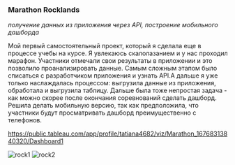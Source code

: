 ### Marathon Rocklands
*получение данных из приложения через API, построение мобильного дашборда*

Мой первый самостоятельный проект, который я сделала еще в процессе учебы на курсе. Я увлекаюсь скалолазанием и у нас проходил марафон. Участники отмечали свои результаты в приложении и это позволило проанализировать данные. Самым сложным этапом было списаться с разработчиком приложения и узнать API.А дальше я уже только наслаждалась процессом: выгрузила данные из приложения, обработала и выгрузила таблицу. Дальше была тоже непростая задача - как можно скорее после окончания соревнований сделать дашборд. Решила делать мобильную версию, так как предположила, что участники будут просматривать дашборд преимущественно с телефонов. 

https://public.tableau.com/app/profile/tatiana4682/viz/Marathon_16768313840320/Dashboard1

![rock1](https://github.com/t-skarlygina/rocklands/assets/128238543/b3aa311d-05cb-4fcb-b2fe-84b3c16e03a1)  ![rock2](https://github.com/t-skarlygina/rocklands/assets/128238543/74282c62-06b7-4ebc-8e68-cf82a372d366)


